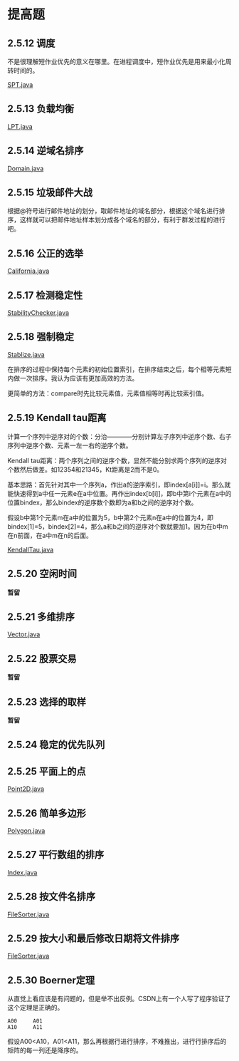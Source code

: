 # 提高题

## 2.5.12 调度

不是很理解短作业优先的意义在哪里。在进程调度中，短作业优先是用来最小化周转时间的。

[SPT.java](https://github.com/Dokyme/algorithms_4th_exercises/blob/master/src/main/java/com/dokyme/alg4/sorting/application/SPT.java)

## 2.5.13 负载均衡

[LPT.java](https://github.com/Dokyme/algorithms_4th_exercises/blob/master/src/main/java/com/dokyme/alg4/sorting/application/LPT.java)

## 2.5.14 逆域名排序

[Domain.java](https://github.com/Dokyme/algorithms_4th_exercises/blob/master/src/main/java/com/dokyme/alg4/sorting/application/Domain.java)

## 2.5.15 垃圾邮件大战

根据@符号进行邮件地址的划分，取邮件地址的域名部分，根据这个域名进行排序，这样就可以把邮件地址样本划分成各个域名的部分，有利于群发过程的进行吧。

## 2.5.16 公正的选举

[California.java](https://github.com/Dokyme/algorithms_4th_exercises/blob/master/src/main/java/com/dokyme/alg4/sorting/application/California.java)

## 2.5.17 检测稳定性

[StabilityChecker.java](https://github.com/Dokyme/algorithms_4th_exercises/blob/master/src/main/java/com/dokyme/alg4/sorting/application/StabilityChecker.java)

## 2.5.18 强制稳定

[Stablize.java](https://github.com/Dokyme/algorithms_4th_exercises/blob/master/src/main/java/com/dokyme/alg4/sorting/application/Stablize.java)

在排序的过程中保持每个元素的初始位置索引，在排序结束之后，每个相等元素短内做一次排序。我认为应该有更加高效的方法。

更简单的方法：compare时先比较元素值，元素值相等时再比较索引值。

## 2.5.19 Kendall tau距离

计算一个序列中逆序对的个数：分治————分别计算左子序列中逆序个数、右子序列中逆序个数、元素一左一右的逆序个数。

Kendall tau距离：两个序列之间的逆序个数，显然不能分别求两个序列的逆序对个数然后做差。如12354和21345，Kt距离是2而不是0。

基本思路：首先针对其中一个序列a，作出a的逆序索引，即index[a[i]]=i。那么就能快速得到a中任一元素e在a中位置。再作出index[b[i]]，即b中第i个元素在a中的位置bindex，那么bindex的逆序数个数即为a和b之间的逆序对个数。

假设b中第1个元素m在a中的位置为5，b中第2个元素n在a中的位置为4，即bindex[1]=5，bindex[2]=4，那么a和b之间的逆序对个数就要加1。因为在b中m在n前面，在a中m在n的后面。

[KendallTau.java](https://github.com/Dokyme/algorithms_4th_exercises/blob/master/src/main/java/com/dokyme/alg4/sorting/application/KendallTau.java)

## 2.5.20 空闲时间

**暂留**

## 2.5.21 多维排序

[Vector.java](https://github.com/Dokyme/algorithms_4th_exercises/blob/master/src/main/java/com/dokyme/alg4/sorting/application/Vector.java)

## 2.5.22 股票交易

**暂留**

## 2.5.23 选择的取样

**暂留**

## 2.5.24 稳定的优先队列

## 2.5.25 平面上的点

[Point2D.java](https://github.com/Dokyme/algorithms_4th_exercises/blob/master/src/main/java/com/dokyme/alg4/sorting/application/Point2D.java)

## 2.5.26 简单多边形

[Polygon.java](https://github.com/Dokyme/algorithms_4th_exercises/blob/master/src/main/java/com/dokyme/alg4/sorting/application/Polygon.java)

## 2.5.27 平行数组的排序

[Index.java](https://github.com/Dokyme/algorithms_4th_exercises/blob/master/src/main/java/com/dokyme/alg4/sorting/application/Index.java)

## 2.5.28 按文件名排序

[FileSorter.java](https://github.com/Dokyme/algorithms_4th_exercises/blob/master/src/main/java/com/dokyme/alg4/sorting/application/FileSorter.java)

## 2.5.29 按大小和最后修改日期将文件排序

[FileSorter.java](https://github.com/Dokyme/algorithms_4th_exercises/blob/master/src/main/java/com/dokyme/alg4/sorting/application/FileSorter.java)

## 2.5.30 Boerner定理

从直觉上看应该是有问题的，但是举不出反例。CSDN上有一个人写了程序验证了这个定理是正确的。

```
A00     A01
A10     A11
```

假设A00<A10，A01<A11，那么再根据行进行排序，不难推出，进行行排序后的矩阵的每一列还是降序的。
